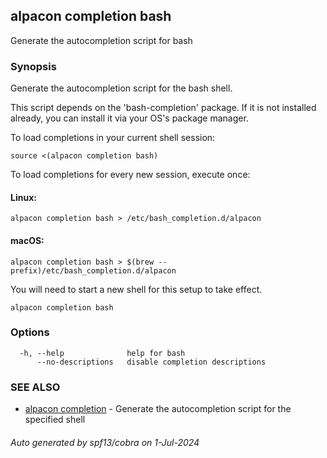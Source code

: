 ## alpacon completion bash

Generate the autocompletion script for bash

### Synopsis

Generate the autocompletion script for the bash shell.

This script depends on the 'bash-completion' package.
If it is not installed already, you can install it via your OS's package manager.

To load completions in your current shell session:

	source <(alpacon completion bash)

To load completions for every new session, execute once:

#### Linux:

	alpacon completion bash > /etc/bash_completion.d/alpacon

#### macOS:

	alpacon completion bash > $(brew --prefix)/etc/bash_completion.d/alpacon

You will need to start a new shell for this setup to take effect.


```
alpacon completion bash
```

### Options

```
  -h, --help              help for bash
      --no-descriptions   disable completion descriptions
```

### SEE ALSO

* [alpacon completion](alpacon_completion.md)	 - Generate the autocompletion script for the specified shell

###### Auto generated by spf13/cobra on 1-Jul-2024
